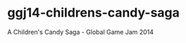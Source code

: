 ggj14-childrens-candy-saga
==========================

A Children's Candy Saga - Global Game Jam 2014

